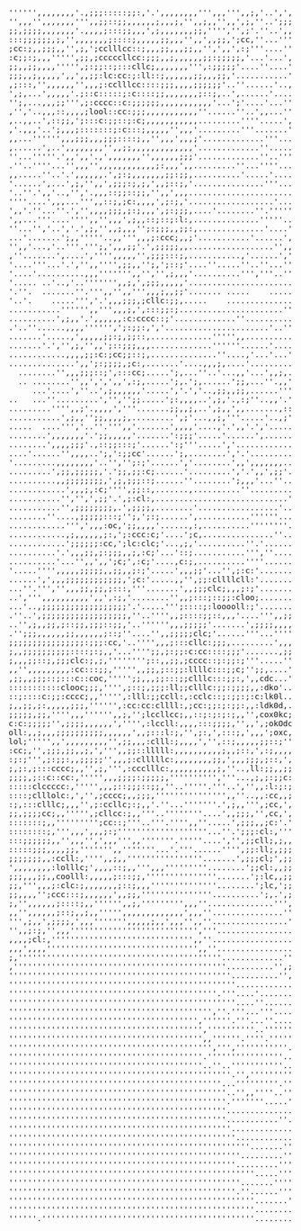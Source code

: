 <pre>
'''''',,,,,,,,'.,;;;:::::;;:,'.',,,,,,,,''',,,''',,;,'..',',;,,;,,;;,,;;:;,,,,'',;,'....''..''''..'''','.','..','','.'','''','.''..,,'...''''''''''','',,,,'''',;,..,,,',;;;,.''';;,.......''',;;,'''',,,'''',,''''''',,,''''''',,''''''',,,''''''',,,,,;:;',;;,,,;;'.';::,.,,
'',,,'',,,,,,,''',,;;::;;,,,,,,;,,,;,'',,;,,'',,',;,''..';;;',,,,,''',;;,,''',',,'''''..'''''...',,;,,,''''.'',,'''''',,''',,'.''.',,....';,'''''''',,,'.''',;:;'''.',,'.'',,,'',::,..''..',,,''''',,,''',,,''''''',,''''''',,'''''''','''''''',,,''',,,;;;,',;:,.'..'.',;'...
;;,;;;;,,,,,,,'.,,,,;:::;;,,,',;,,,,,,,;;,'''','',;'.''..',,''''''''''..',,,...''''..','...''..'',;:;'...''',,;,',,'',,''''','',..,,'.''',;,',,'''',,,'..',''';;,,'''.',,,;,,;;;,',,,''',;,'''',,,''',,,,''''''''''''''',,'''''',,,,'''''',,,,''''.''',,,;::,.,,,,;,''''''..',
:::;;;;;;,;,'',,,,,,,;::::;,,,,,;;,,,'',,',,;;,';cc,''...''',,''..,''''...'''''..','..''...''..,;;'.'''.','',;'.,'''',,'''',,.'''.',''''',,'',,'''',,,'..''',;;;;,'..'.',;:;''''',,''',,'''',,,''',,'''''''','''''',,,''''''',,''''''',,,''''''''...',::,',,,,,,,;:;',,;,;,'',
;cc:;,,;;;,,'',;,';cclllcc::;,,,;;,,,;;,,'',',,',:;'''....'',,',,'''..........'''''''..','.''.',,''.''..,,''','','..',,'','..'''..''''',,;,'','','''',;,';;',:l;;:'..',,,,,,,,,'''',,,''',,,'',,,''''''',''''''',,'''''',,,'''''',,,''''''',,''..',,;;;,,,,,,;:,.,;;;'',,;;'..
:c;;:;,,,''''',;;,;cccccllcc:;;;,,;,,,,,,;;:;;;;;,'...'...',;;,''''''......'''.........','.''..'''..''.''...''.',..'',,,.,;'''''..''.'',,;'''',,''',,,;;,;;,,;;'',,;,,,,,,'..''',;,'',,,'',,,,,''',;;;,''';:,''''''',,,,''''',,,,''''',,,,''..'',',,;;'';::,.'....,;;'.''',;,.
;;,,;;,,,,''''',;:;;::;:::cllc;,,,,,,,''',:;;;;;'....''....',,,,'...''........'''.........'''.....''''.''...''.',..''.''.';,';;,'''''',;;,'','''',,''''',,,::,',;;,,;:;;,,...,;,'',;,'',,,,'',;;;,'',,;;;,,,'.''',,,''''',,,'''''',''.'''''....',;c:',;'',,'....'..''',,,;,'..
;;;,,;,,,,,',,',,;;:lc:cc:;:ll::;,,,,,,;;,,,;;,'...........',,......''....'''...'........''..','..',,'..'..''..''...'','.''..',,''';:,'.''',''';:;'',,'';:,',,;,,:;'',,,''',,'';;,'',,,,'';;,,''',,,,''''',;:,',,''''',,,''''',,,,''..'',,'...'..,:,.','''''.'...,,,,,'';;'..'
,;:::,'',,,,,,'',,,;:cclllcc::::;;;,,,,;;;;;;'..''......'..,,,'......'','...''....................',,'.....'''.....'',;'.''..',..'''',,,,,'',;,,;,'',;,',,;,,;;,'',,,'.',,'',;,'',,,'',;;,,'',,,,,,''',,,'',,'.'',,,,''''',,,,''''',,,''.'....',',,'.''',;,..'''',,,;;..'',,'.
',;,...',,,,,'.;::c:::::;:c::::;;,,,,,,,;::;,..',......'....',,'.......'','.'''...................''''......'........','.',..'''',,'.';::,',,,,''',,;;;::,,;;,',,''',;,'';;,'',,,'',;;,''',,,,'''',,,,'''',,;::;''''',;;,'''''',,,,'''...,,'''';;'.',,,;,''''',,;;'....',,,'..
'';,...,,,;;''',;:cccc::c:;;;;;;,,,,,,,,,,,'...';'....'...'''',.......'''''..','................ ..',,......,;,......''.'''..''.','.'',,,',;,'''',,;:,';:,'''',,'.','';;'',;;,'',;,,''',,,,''',,,''''',,,,,''';,.';;,,;;'.',,,,''''',,,''''',;;'',,,'';;'',;:;.',,'''.';:,....
,'','..,,,::,,,,;lool::cc:;;;,,,,,,,,,,,''......''..',,...'''.........,,'.','.''....................','.....';'.....';,.''..''..''...,,,'';;,'',,,,,,,,,,,,','.',,',,'.',,'',;;,''',,;;,'',,,,,''.'',,,''''',,;;'''';,'',''',;::,',,'',;,',;,'...';,..',;,.',,....',;'.','''..
,..,,..',::;;,';:::c:;;::;:c;,,,,,,,,,,,.........''''.....','.........','.''...''...................''.......','.....,,..,'.'...,,''';,'',,'',,,,,;,'',,,,'..'..','.,;,'',,,''',;:;'',;::;;,'''',,,,''',,,,'''',,,,,;,..',;,,,,,'.';;'.'',;;,..'......''''''''....'.''..'''...
,'.,,,'..';,,,;:::::::;:c:::;,,,,,'',,,'.........'''.......'...,.......'''.'','''...................'..'......'.......''',''''..,,;,,;;;,'',',;,',,'',,,''''.''..','',,,,'.';:;'',;;,,''',;:::;,,'',,,,,''',,,,,''';;'.',,,,;;.',;;,','''''',;'.'.....'..',,,,,,'''.....''....
,,...'''''',,,;;;,,,;;;::::;,,'',,,',,,;'.............'''...'...........'''..''........ ....  .......''''.............''';,',,'..''..,;:;'',',,,,',,'.';'.''.','...,,,'.,;,''',,,,''',,,,,''',;::,,,'''',,,,'''',;;,''''',;;'',,,,,'.',,,,,,,,''...''..','..'';:,..,,'......''
,......',..',,,,,,,,'',,;;,,,,,,,,,,,,,'.............''...............'..',,.''.................'....'..............''..'''..''.''...',,',;'.'',,..,,',:,.','.',;,..'',''''',,,,'',,,,,''',,,,,;,''',,,,,'''',,,,;;'.',;;;,,'',,'';::;,'''',;,';;'....''''.'..',,'''....''....
''...'''''.',,',,'.,',,,,,,,'',,,,,,;;;'.............''..'''........''....'...'........................'.................''..',,',,'.'''..'''.','',;,'',,'';;,'''''''..',;,'''',,,,''',,,,''',,;::,,,''',,,,,''',:,',,,;;,.',,,,,''';;'''',,;;,,,'...';:,..''''''''''.........
.''..''''...'',,,'',,,,,,,,,,,,;:,,,',,.........''...''''.......   .''......',,'''............. .'.....'..................','.''''',;:;;,.';;'',,.',,...,;,'...''..';;,''',;:;,,'';c;,,,'',,,,,,;,.',,,,,''',,;;,''.,:;''',,'''''...';,'.',;:;,..';;'.,,'...'',,;,..........'.
,,.....''..'.',,,,,,.',;:;,,,,,,,;;:;;,..........'.....'.........  ..'.....'''''''............. .........'........'.......','.',,,,'';::;.';;,.,;,...'''''',,'.',,,'.''''''''',;;,,;,.',,,,''',,;::;;,''',,,,,,,'''',,,''''',,,,,'..'::',;;'.''..'',,'''...,'..','............
'......',...',;,'',,',;;;:;,;,',,;::;,'...............'''.......  .....''..'.''',,'..................'...'........'........,,'..',,'.',,,'..,;'',,,'..';;,.'''''..'''''''',,'''''',;::;,'',,,,,'''';c:,,,,'',;'.,,,,'''''.','.',,'.''',,,,,''.......',,,,'''..'.....''....'...
'..''.',,'..,'','.,,,::;;::;;,'',,',,,....................... .........'.....',,,,,......................'........'. ......,,,;'.',,...',,'.',;,'..''..''',''.';;,,'''',,,'..''',''',:;',,,''',,,,,,;,''',,;;;,''''''''''.''''.....''.';'',;..''.......''',;;'......''''..''''
''''....',,,...''',,::;,;c:,,,,',;:;,'..................'.....   .....''.....';,,,,'''.............  ......'...............,',;,'.',,''..',,..',,,,'.,;:,',,,'.'',;;;,,''',,,'..',,,;;,,,'',,,,,''',;:::,,',;'.',,,,'..',;;'..'.''..',;::;'...........','.',,....',;,..''...'.
',,'.''...''.','',,,,;;;,;:;,,,',;:;;;,....'........''.''''''... .....''...''',,',,,,'..'.........   ......... ............,',;;,'.',;;,,'.'''...',,'',;::'..'',,''.',;;,'.','..'''',,;c:;,,'',,,,,'',:;',:'....'''',,;;,,,'..'..'''',cl;'..'...''..'''..'...'....'''..''.....
',,...'''....'''',,'',,,',;,,::;::;:l:,..............'''''..,'..........'..'..',,'',,'..... ......   ......'................''''',''..',,,'..';;,'..;;,';;''''..''''''''','''.....',,,,;,'',,;,,''',:;',;,......',,;,,,:;'.'...''',:cl:,..'..,,,,'.',;;:,..''....'...','.....'
''...'','..','.',;,'',,;,,,'';:;;;,,;;:,..............'....'''.. .......'.....',,',,,'............   .....',.......  .......,,,...',,'..'',,'',;;,'.',;,,,'...'''..''',,''.','......',;:::,,''',,;;,,,',,..  ....',;;'.',,,,'.',:,.,:;',;'.'''''',;;'',,...''.'..........,;;'.
...'.......';,,'''''..,,''',,,;:ccc;,,;'...........'......',''...............',,,'','','.........    ..............   ......,,'','..,,'''..',,,'..',,'..'',,,'..';;;,''',,'''..........','.',,,,,,;,.';;'.   ......',,;,',,::::;,,,,;,',,'.',,,,,,;,'...',''..''......',,,,'..
'',,'...,'..'''.''';,',,,;;'.',;;;;;,,..................'',,,'........'......,,',,''..';,........    .......'.....    ......'',,;;'...',,,;,'';;,'..',''''..',,,'',;::,''...............''..''';:,',,....   .........',;:;',;:;'.';cl:,..''','',;;'.'..''...'...'.'''.',;,...'
,''.......',....','''',,,,,'',;;;:::;,...........,'......','''...............'''',,'''','........    .............   ...'...';;,...,,'...',;,'''',,'''..',,,'''','',,'..'...................',,'.......    .. .......,;;,'..''...'',;;''''.',,;;'''.........'''...',;;;'..''''
'....'''...'.','',,'''',;;,,'';,';::;'....''.....''..''...''''................,'','..............  .......''.....   ....''..,;,','.,:,''''..','....',;;;,,'',,,'..',,;;,'....................................................''.'''';;'.,,,,,,;,'.........''.....'..','...,;;'
'....'..........,,,''''''',,'','',;,,,'..........''','''..''..................''..........  ...   ................. ........''',,,'',..'',,''.',''''',,;::;,'''''''..','...............................'',,'..'',;'...........'..,::'',,,''',::,,,,''..''.',,,'..''....',;;'''
'..... ..'..,'..''''''',,;,',;;;,,,,,'.........................   .............. ............... ..................   .......'','..''''...',,''..',,,,,'''',,,'.........................................,:c,.;llcc,............,;;,,'''',,;;;,,'''',;:,'',,''..'..,;,,',,;,..'
'.''.  .......''.''',,'',,''',,,;,,;;'....... .....    ....... .............................................''.....  ........'''......','.','..'''....'......................................... .......'::..,,',;.............,;,.',,'...,;;..,,,,,,;'.'',,;;'..''''';:,'',,'
'..'.    .....''','.',,,;;;,;cllc:;;,.....    .......................''',,..'...............''''.....''....''.... .  ......',:c;.',;,................... .............................................  .::..;;;c:.............'',,,,'..'''.,,,''';;'.,;;,,,,,'..',,;;,,''''''
...........'''''',,''',,,;,',:::;;:;......................'''.....',,;;,'.','......................',''..........  . ......,:loc'',,;,...................................................................:;.,cooo:..............'''',,;,'''..',,;;;;,','',:,.',,,,'',,.'',,,,,
..........',;,,'.',,,,,,:c:cccc::;'.............''................'..','..','..................''''''...'..''','.  .......',;:;;,,'','................................... ...............................;,.,lool,..............',,,'',;'.'.',,,',;,.',;;,,,,'''',;;:;',,'',;:
.'..''......,,,,'''''',';:;;:,','......................'..''...''',..'.....'......'''''........'''..'......''',,'... ....,:::clllc;,,'......................................................................,looc'...............'',,;:;,,,''',,;;:,,,,,;,.',,,,,,,;;'.',;;'';
.......'.....,',,,,,;;:;,;;::,.............''''',,...................'''...'.......'...............''.......'','...   ...;clodxddl;'',,,'....................................................................;,,'................',,'';,.',;,,,'',;''';::;,,,'''';;'',,;,,,,''
.......'.','',;,'',,';::;;;,,,.............''''''......'.......''''...,;,.......'...''''..',,'...,,'.....',;;;,.....   ..,:clddool;'................................... ..........................................................',,;;,,,,''',;;:;,'',;,''',,;;,;,'''';,'',;;
............,,,,;;:c:;cc;;::;,..............''....,'...'...',,,,,''..',,'...........,'...........'..''...,;,',,....  ....'::looool;,,,............................................................''......... .......................,,..',;;,,,;;,.',;:;,,,,''',:,'''',,',,''
..............',,';:;;;;,;c:,.......'....,,,;,....'...........'...',''........'..'','....',,,,....';,...''''.......   ...'::looool;,'.....................................................'''''''',,,'..............................';;,,,,'',;;,,;;,,,,,'',,;;;;;,....'..,,;;
  ........'',,,;;;::;',:::cc;.....';,...''..'...,,'...',,;,.',,...,;,...''...............'',;,''..,;,..';;'......'..  ...';:cooool;,,'...............................................''''',,,,,,,,,,,,'.............. ...............''.',;;;;;,',c:,,;;,,;,,'',;:'.''''''''''
  .. ........'',,',',',,',:;,.....';,.';,......';;,...''.,,'''.',,;;,.......''..''....'.''..'',,..,;,..,;,................;;cooooc,',,,,,'...........................................',,,,,,,,,,,,,,,,,'..................... .. ......',,'',;:::;;,'','.',,,,,,,,'....'';:;,'
     ...'....',''..',;,,,,,,'.....','.','..,;;,,;;,......''','..,;;;;,,...............''''..'.''..,;,,','................';;cooooc,'''''',;,,,,'................................. ....',,,,,,,,,'''.....................  ..............',,,'',:c,',,,;:::;,'''',,;,'....''',;
..   ...''.........','','';;.....';:,,,,..',;,'.,:;''..,,'.',,',,,,,'......,,,,.........''';;'...',,,,'.................',,;cooooc,''''',;,..''',,'..........   .  .....   .......  ...',,''.....',;;,,,........... .......................'''.,;;;,,,;:ccc;,,,,'''...'''''..'
.........'''',,;'.,,,,','''.......;;,,;,..',;,,',,.......,::,'',,'..'''.'..,;,'.....,,,;;;;;'....',,,'.................;:;,,cooooc''',;;,'..''''''',,,...................  ........ ......,;;;:c;'cxxoc,....................................',;;;;;;,,;;::;'.',;,'''''....',''
...........',;,,'';;,,,,;,.........',;'...,,;,'''.....'..,;'.......',,,'''.,'...'''''',;,;;;'..........................,::,':lool;.',;,'..''''.'''''',,,'.................. ....... .'coxO00OOOkl''::,.........................,;'.........'',ll:::;,,',,;::;''...',;:;,,,'...
.....  ....''','..''.''',,'.......',,,,'....,'.',,'.','.............,:;,,,,'....,;;,'..;,;:;'.....................'''..,;::ccloc,',,,'..'''''''''..''''',,'................  .........;k0kdlc:,'...................'''.',;,'',;;;'.....''...'cdolcc:;,,,',;;;;,'''..''',::c:,'
........',,,,,,,'.';;,,,,,'.......':;;;'.....'......',..............'''',;,,'''.,,,,,'',,;;,'.......................''.',;lool:'.,;,....'''''''''''''''''...................  ...................................;lo,...,;,...;:,',;:::c:,',;:odxdoc;,,'',;,''..,,,',,..',;:::
........',,,,;;;'.,::;;:::;'......':;'''.....','.......................';;'',,...'.',....................''...... ......,:loc,.';,'.''...........'''''.....''................  ......  ...................,;:,.',lkd,...,;'...;:,';:;,;;,'';::cccccc,.';;:;;,''.'...,;,,,,'',,
....'......'',,,,..';,':;;cc'......';,........','.'......................'....................................'''',,;,'.':c;'.','...''............''''....';,.....'............  ..................'.',,;oOOx;.,;oxc'...;;...';;,'',,,,,;:cclcc:,''''.',;;,''',,''...'',,;:;,'
'.........,,,,,,,,'..'','';:;'......','........',,',,,,,,,..............................................'',,;;;;;;;;:;,....','''''''..............''.....,;;........''.......................'',:ldl'';:d0KOl'.,;:;.....,,'...''''',;;:ccc:;;,,'.......',;;,'...'',,'...',;:::
.........',;;,;;;;;,'.';;,;;:c;......'.........','.',,',;;'....   . ................................',,,;;;;;;;;,,;;;;;,.........,,,'''...........'......,:;'..'''.',,.........,,.....'',:;'';;cdkOo..;:x0k:'..,,.......'...'''',;ccclcc:;''''''''',,,,,'...','..'',,,'.....''
..........,,;;;;;;;;,',;,;;;::;......''........';,,,'...''....... ....','''''...................'',;;;;;;;,,,,,,''',,,;;,..........',,''''......'........,:;,;;;;:::;,,'''''.',;;'...',:oxc.';;cxkkc.';:oo;....;;''..''..'''''..',,,,;,,;,,,,,,,''',;;;;,'..',,,'...',,,'.....
............',,,;,:c;'''',;;::,.......,..........''.............. . ....',,''...........'',,,;;;;;;;:;;;,,,,',,,,,;;;;,,,,....'......'',,,''........'....',,;;;,;:::,,cdl,,..,;;,....';ckk:.';;:lll'.';,....'',,'.''''',,'';c:''''',;;:::;,,,,,''....',,,,,'.';::;'..',,''....
...........'','',',;;'.',;:cl:,............................'...........................',;;;;;;,,,,;;,,,,,,,,,;;,,,,,,,,;;,...''.........',,''.....',;;;;;:::;'..;::::oOo''..;;,'...',;lkd,.,;,......';,.'',;'...''',,;;;::cod:',;;:;;,'......',,,,'...',,,,...'',,;'....''...
...........'',;;;;;;;;,.',;;;;,........'.................'..''.... ...........'''',,;;;;;;;;;;,,,'''',,,,;;;;,',,;,,,,'''......'''..............';;:;;;;:::c:,,..,::::od;.'..;;'.....,;;,...,;'...''';:;:;,'..',,'',',;cccoooc,,;;,'...........'''',,'..'',,,,,'..',;;'..''...
........''....,;;;;;:::;'';,';:;......',...........''''''........  .. .....,;;;;;;;:;;;;,,,;;,,,,,,,;;;,,,,,,;;,''....',,,,,,,;,,,'...........',::::'...,::c:,,..,:::;'......,,......,;'...';;,,,;::::ccc,..'''',;;;;:clddlccc:;'.'.........'..'',,,''''...',;;;'..',;,'.....'
............''',',,,:oc,';;,,,,'......,:,..........''''''''...............'',',,;,,,,,,,,''',,,,,,,,,,,,,,;;,,'.,::,,:x0d::;,'''''''.......''.,:::c:'.'.':c;'....;:::;......''',,,'.';;,'.';::cc:cccccc:;'',,,',,;:ccooodl;;c:,...'',,'''''..''',,...',,,'..',,,,,'...',,..','
............,;,,,,,,;:,';:ccc:c;'....';c,...............''...............'.....';,,',,,,,,,;;;;,'',;,,,'''.....,d0kooxKXxc:,''',,,',,''...','.,:::c:'.'..::,.....,;,,,',;;:;;;,,,'...''....',clc:cccc:;'...',;;;::lddlccl:,:;.'......'',,'.'''',,'..,,'',,,'...'',,,'.';;,,,,,
............';;;;;;:cc,';lc:clc;'...,;,'..........''.'.................''''.....',,,;;;;,,,,,,,,;;'....',;::;,:xKXXXXXXKx:;,',,,;;,,,'''...''';:::;,..'..::'.'..',,,;;;;;;,'..................,;:;;;,'''''''',,;clooo;;c:'.''.,,'...''',;;,;,.','..',,''',,,,'.....,,,'',;;,''
..........'.',,,;;,;:;;;,,;,:c;'...'::;...........''',''...............';,',,....',,,,,,,,,,;,,,''..:ldO0O0Odox0KKK0Okdo:'',,;;,',,,,,'''....',:;'......';;,,;;;;::;;,'...''''''''...''.....',;;,,,,,'',;;,,,;;:lolll,,;'''...','..'..',,,,,'..''',;;,'..,,,;;,,'''..';,,,,;;,
..........'...'',,',,';c;',:c;'....,c:;,..........''''............... .',,':l:'...',;,,,,''.....';,'cO0XX0OO0XKxolc::;;,,,;;;,,,,,''..........,:;.......',,,:c:;,,''','......','''''......',;;::;;,,''''',;;;:cloolc,..',;;,'............',;,'..',,,,,,'..',,,,;,;;,,''';,''',
'.....'''',,,,,;;;;;,,;;,,;:;'.....',,,;;'...'',;:c:'........... .... ..''.'cl;...........'';loxOKx,;dkKK0OOOOd;',,,,;;,,,,,,,,,'..',,'.......,;'.'',,;;;;::cllc:,'.',''.......',,'....';::::cc:,'.,;,,,;;:lloooc,;,'....',,,'............',,,'...',,;;,'....';,'',;,,,,;;,''.
......',',,,;;;;;;;;;;;;,';c:'.....,,'',;;:cllllcll:'......... .............',,'...'',cddc;:o00KXKd,;coddolc:;;;;;;,',;;,,,''.....',;;'...'''',,;;;:::c:::;clloll:,,,,,''''..........';ccc:;,,'..','';:;::::c:;::.',,,,'..',,'...'''...''''.',,,''..',,..''''',''',,..',,'''..
...''.''','',,,;;,;;,;:::,'''.......',,;;;clc;,,,;:;'..............'',,,;;;;,,,''.';::kXKo;;okxxkdlc::c:;,,,;;,,,,,;;''....',,,:;,;;;;;,'..',;::cc:cccllllllllc::;;;::::;;,;;;;'...,;;,,'''..'',''',,;:,,,,,,,,;,..',,,,'..',''.',,,,,'........',,,,'''....',..';,.',,''...'''
..',''',,,,,,,,,,',,',:;,'........'',,;:::;::;;:cloo;...........',,,;,,,,,,'''''...;::xXKo,;:lllllo:,',,,,,,,,,;,,,,'.,coddko:;oo:cllc:;'.',;:cllllllllll:::::;,:ldxkxdolcc::;;;,'.,,''''',;;;;,'....''',,;;,,'',,''.'','...,,,'..',,,,,'........',;,',;,''''''''...';;;'..';;
...'..,;;;;;;;;;;;;;;;;;;'.'.....''';::::;:looooll:;'........'',,;;;;,''''',''.....,;,lkkc;clcc::::;;;,',,,,,'''.....'l0XX00d;;oxllloc,'..',:lllllc:;;:::,,,,;codk0KXKKKkolllc:;;,'''',,,;;:;,'...',,;;;;,',,;,,,,'..',,'..',,,,'....',,;,,'......''..','.',,..',,,''',,,,,'',
.''..',;;;;;;;;;;;;;;;;;;,''..'''',,;::::;;::,,,'....''',,;;;;,,,,'',,,,',,,'........',;;,,;;,,,,,,,,,;;'......,cldo,,oOK0OOdodkkkkkxc'....,:lllc:;''cxxoolldk0XK0O0KKKK0kdddllcccc::::::;,'...''',;;:c;.';;;,,,,,'..',,,'.',;;;;,,'..',,,;,,'....''''''''''.....''''....',,'.
..'',;,,;;,;::;;,;;;::;;,'..'''''',,,;;;;;'.......',;;;;,,,,''''''',,,,,,,,.....';,...',,,,,,,,,,,,,,,''..''...;dKNO,'cloloOKKKkdolc:,,,'..';:::;;,,,lOKKKK0KXKKKKKKKKXK0OKKKOxollllcllcc:,'',,;;::::;,'.','.',,,,''',;;,'..',,;;;;,'...,;,'','....',,,,,,,,,,'...',,,'..',,,,
.'';;;,,,,,,;;,,,,,,;::;''....'',,;;;;;clc;'......'''...'''''''.....,;;;,.'.....:dl,',,;;,',,,,'''.......',,,,..,xKd;;clodxOOOkc;::::;;,,'.',;::ccc::;cOKK0KKKK0KXKKXK0KK00KKK0xlllccllcc:;,,,,';:;,'',,,;,,',,;,,'..',,;,'.'',;;;;;,,'..'...........','.',,,,,'..',;,,'...',,
;;;;;;;;;;;;;;;;:;;;:cc,'..'''',,,;:::cllc:;;;,.........',,,,,'........',,,'''',,;,,,',,,;;'......'''''',,,,'....,cloxkxddoolc::;;::;;:c:;..';looool:,';lclx000KK0KXK0OOKKOOK0xcclllclllccc:;;,,;,,,;;;;;;;,,,,,,,'''',,,,,'..',;,.';,''',,'''...........',,,,,,...'',,,,'..,,
;,,;;;;;;;;;;::::;:;,,'...'''';;,;:;;:c:cc::::;;;'.......,;;,......,,...',,,,,''',,,;,,,,''..''.''''',,,,,..'',;:ldollc:;;;:::cllcl:;:oool:,';c:::::;'.,;;,',,:lc:oddkkxdOKOdl:;;;:clllllllccc::;,,;;;;;;;;,,;;,,,,,'';;,,'''''''..''....',;,'''...........',,,,,'..',,,,''...
;,,,;;::;,;;;clc:;,;,'''''''';::,,;;,;cccc::;:;;:;'''.....'''.....cxo,''';;,',,,,,'''.......'',,,,,,'''....;cccoxxxl;:::::::::cc:lodoollc;'',,''',;:;'..'''''',;;:;,,;:;:c:;:;,'''',:ccllllcclooc;,,;;;::;;;;c:;;;;;,',,'.....',,'',,,''..''.................',,,'......'',,'.
,,'',,,,,,,,,:cc:::;;,''''',,;;,;::;;:llllc:::;;c;'';;,....','..',;:;,,'',,,;,.......'''''''''''.......'',;::;',;::::c:;:c;',ldoclolc,''.....','',;;,'.',,'',,,,;:::cc:;;,'',,,,',,;;;:cclllooc:::::;;:::;::clc::::;;,,''...........',;,'',''.................',,''....'..',,,
,;;,,;;;::;:::c::coc,''''';;,,,;;:::;;clllc:::;;:,',,cdc...',;,,'',,',,,,,,,,..........',,,,'..'','';cc;::;'',;;;::::;':odlloodddoc;'.'''''....''',;,,',,,'',;;;;;,,;;,''',,,;;;,,,,,'';cooolc:clllllccccc::::cc:::::;;;;;,'.........''...',''..................','''',,''',,'
:::::::::::clooc;;;,'''',;::;,;;;:ll;;clllc:;;:;;;;,,:dko'...',,,,,,,'''......''''.....'''....,c:;,',;:ccc,,;:::::;;clloooddooool;,,,'',,,'.''..''','.'',:;',;,'',;;;,,,;;;;;,,,'',,....,:::::cllllllllloolcc:::::::;;,;;;;,'......''',''...'''..................'',''''.....'
::;::::c:;;:cccc;,,''''',:lll:;;ccll:,:cclc::;:;;:;:c:lk0l....,''......',:lolc:,;od:......',;,,;:cccccc::;;;,';lc;;cddooloooooool'.,::;;,,,,''',,,',,,,',;'.','.';:;',,,,,''''',;;,'.....',::ccclllllllllllllcc::::;,..,;'.,;'......',,,,,'.',,''...................'..'....''
;,,;;,;:,,,,,;;;,'''''',:cc:cc:cllll:,;cc:;;:;:;;:,,:ldk0d,.......''',ckOOKXKOl.'d0x,.';:cllc;ccc:::;;;;::cc;;loooooooolcl::oooo:'.',::::;;;:;,',,,,',,'''',,,'..,,..,;'',;,,,;;;;'........',;;;:ccllllllllclllccc;''..''.............',,,,'...''''.....................''',,,
;;;;;,;;,'''',,,'''''',,;,'';lccllcc;,,::;:;:;:;,,'',cox0kc;,;,',;,,,;lO0OKXK0l..:c;..':c::;;;:;;;;;;;,:cllooolloooolloc;lccoolc,,;;',;:cc:,;:;'.','..',,,,,,''.''.......''..';;,'.........',,,,;;,,;:ccllccloooll:;;,,,;,,'...........',,,,'....','.......................'',
c:c:;;;;;'',;;;;,,,,,,','''',:lccll:,,,,:::;;;;,'',,',;okOdclxo;,;;,,,:ddldOkc,.......';;;:::cc;,,:c;,;coollllllooooollolooooc;,..;:c;,';:;;,'','',,'',;,'.',;,,,,,;;'',;;'',;,'.',,''''''...',;;,,,,,;:cccloc:::::cc::;;,;;,'..........',,,'....'''''......................''
oll:,,;,,,;;;;;;;;;;,,,,,,',,;:::l:;,'',;:,',:::;,',,,';oxc,:dd;,;;,,,;:cccc:'.',,;;:::::::cclc;,cooololllc::cclloooooooooool:';:,';:,..';::;''',;,.',,,'....,,.';;:c:;;:clllc:;;,,,,,,,,;;'.,:;;::;;,,;:loll::ccccccccc:;;,,,'...........'''...',,''''''.....................
lol;''''',,',,,,,,,,,'',;;,,,:clll:;,,,,','',::;,,,,,;;::;''';l:,;;;cldxxx:,,;::::::c::;;;;;:looolllllllc;'...',;:loooooooooc,';:,',;;;;,,;:c::;,,'..',;,'''''..',;;:cc;,:cc;;;;;;;;;;;;;;,'',:;;;;;,;,,;:;;::ccccccccccccc:;,,'................',,,,'''''....................
:cc;,'',;;;,;;,,;,',''',,;;::lllll:,,,,,,,,,,;,,;::,',:;,,,,'',,';;:dxdool:,,::::;::;'.,clc:cllllcccc::;,''....'',codooooool;'.,:::,,;:cc;',:cc;,,;;,,,,...',;,';;,,;c;'',,'',,,;;;;,,;,,,'..',','',,;,,,;;;;:cccclccccccccc:;,...................',,,,,,''...................
:;:;''',;:;;:,,;;;;;'',,,;:clllllc:,,,,,,,,;;,',,,;;;,;::,',,,,'',,;::;;;;::::;'.,clc::looooollllcc;,'...''....'',,:loooool;'',,;:;'';:::,'',;::;'';:,;;''..',..',;'''',;,',;'.';;'';;,,,,,'....'..,,;;,,,,,,;:ccccccc:cccccclc,... ................'',,,,,'.....  ...........
;,;:,;:::cccc;,,'',;,''',:ccclllc:,,,,,,,,,,;,''..,ll:;;,,;;;;,,;;;;::::::::;::;;cloolllllllcclc:,........'....''',;::lool:'';;,,;::,';;::::,,;:::;,;;;;'',,,''''',,'''',,'''..'''..''..',,,,'..'..,;:;,,,;;;,;:cloooc:,;lolc:,'........................'',''.............. ..
;;;;,;::c::cc:,''''',,,;;;;:;;;;;,'''''''''','''...,;,;:;;c:;,,;::cc::::c:,',loolcccllllllllccc;''...............'',;:lool;'',;,',::,',;;::c;'';::;'';::,.';;'.,;,'',,..'',;,'',,,''...''''','.'''''';;,,;;,,,',:c:::;;;;::;;;;'............................'.................
:::::clccccc:,''''',,,;::;;;::;;,''..'''''.'''..','',,:l:;:;,;;;::c;':looolclodolcccc;;clllll:,''.................',clcclc,..,::;,;;::,',;:;;,',;;:;,',,,,,,'..'','..'''..,,...',;;;,,,;;;,',',,,,,'',,;;;;;,,,;,,,;:ccc::ccccc:,..................'..........................
::::;clllolc:,','',;cccc;,,;;;,''''''''''''''',,''..,,:cc,,;;:llllc:cldoooooool:,'..'..';cllc;'.'''...............',;;;:;'',,';;'';::;'.',;;::,',;;::;,';;'.';,..'''..'','','...';:lc:;:cc:;;,,;;,;;;,;;,,,;,',;;;;::ccc:::cc::c:'..................'''.......................
:;,:::clllc;,,,'',;:ccllc;:;,,'.''...'''''''.',;,,''',;cc,',;:odddoooooloolc::c;.........'coc'.................','';clol,.,;,',;;'';;::;,',;;;;;',;::;'.''','''...','....'',:;,'..,:llc,;ll;,:c::;,,,;;;;,;;;;;;;;;,,:looc;;clc:::;'......................................  ..
;;,;;;;cc;,,''''',;cllcc:;,,'''..''''''''....',,;;;,'',cc,',,;clccooooolc:,...'...........;:,.......''...........';colc:'..,,'.,;;,,;:;;;,',;;::;,,;;;;,',;;..',,''''.......,'.''...,,..':;'':lc;,..';;,,;:clollc,''';::;;,,::;,;::'..................  ... ..................
:::::::;,,''''''''';cc::;'''..'''.'''',,''.....',;;;,,;c:'.',;;;:lool;:l'...........................'''''..'......'::,',,,'.''..',,',;;::;,',;;:c,'';::,..,,'..,,,'''....................';cc:,''''..''''colodlc;',,,,;:cccccc::::;'...'''...................... .............
::::::::;,''',,,',,,;:;'''''''''''''''''''...''.';;;:cl:,'''',,;coool:co:............................',,,,,,,,'''''''',,,''',,,''',,'',;;:c;',;:;;,',;;,''',,'',,''.......................':;'.,;,'',;;,,;;;::'.,,,,;:ccccccc::cc::,'..................................  .....
:::;;;;;;,,'',,,'',',,,''',,'''''''.'''''....','',;;cll;,;,,''',:looooooc'.................'.........,,,,;;;;;;;,,,,,,,;,',,,'',;;;;,...',;,'',;:::'',;;,',,,,,'...........................,:c:;'..';;'';clloc'',;,,;::;:cc:;:;,,,,''..............  .........................
:::::;;;,,,,;;,''''''',,'''''''...'.'''......'''',;;:ll;,;;;,,'';looooolc'.................''.   ....',,;;:::::::ccc:;;;,'',;,,,;;,;;,'''.'::,';;;;,,,;;,;,,,,,,,'.'''.....................':c;'.'''',;:lool:'.'';c:,',,',;;,,','....................... ...   ...............
;;;;;;;,,:ccll:,'''',,;,,''''''''''''''''.......',;;;cl;',;;;;,;clooooool,.....................  .....',,;::ccccccccccc:;,,,,,,,,,;;;,;;;;,,,'.';;:lc,,;;;;''',;::,',;'....................',;'.',,,,:llc;,'...............'','...............................................
',,,,,,,,:lolllc;',,,,::;,,''',,,'''''''''........';;cl:,,;;;:cloooolllol,.   ..................   ...',,,,:cccccccccccc::;;,,,;;;;;;,,,,,'..,...';c:.',,,,,'.';::;.',,......................,;,'.;c:;,'..'........'''.''.....................................................
;;;,,,;;,,coolll:,,,,,;:::;;,'''''''''''''''.......';:lc,,;;;:loooooooooc;..   ..................  ....',,,;::c:ccccccccccccc:;;;;;;;'.............'......'''..',;,,..''...........................'........ ...........'............................  ... ...................
;;,''',,,;:clc:;,,,,,,,;::;,,,''''''''''''''........';lc,';;;;clccloooc;,....   ..................  .....'',,,,,,,;;;;:::cccc:;;:c:;,''..........................','.................................................''...''............  ....................................
;;,,,,'';ccc:::;,,,,,,',,;;,'''''''''''''''..........';,.',;;;,,;clooll:,'....   ...............  ......,,'',,'...','',,;;:c:;,'',,''.....................................................................................'....................  .............................
;,'',,,,,,;::::;,,'''''',,;,''''''''',,,''..............''',;;:cloooollll;.....   ........    . ...........';;,''',,''''.',,;,'.''''..........................................................................................................................................
,,'',,,,,,;::;,,;,,''''',,,,,,,,,,,,,',,,''...............'',,:looolllllc;......  ........................',,,'.',;;,'.........''.....''''''''...............................................................'................................................................
''',;,,',;;;;,',,,''''''',,,,,;,,',,,'',,''................''';looolllcc:'..... ..........'.................'....',,,,'.......''....''''''''''''......................................................................''...''.................................................
'',,;:;,'',,,''''''''''''''''''''''''''','''.................,:loololc:;'...................................'......'...............'.''''''''''''''''......................................................''.................................................................
,,,,;cl:,'''''''''''''''''''''''''''''',,''..................,collc:;,'...'. ............................'.................................'''''''''''''.......''........''.........''',,''..''.''''...'..''''''''''''''''....................................................
,,,',,,,'''''''''''''''''''''''''''''''',,''................':lolc;,,;,,,,,.........'........................'''..''............................'''''''''''''''''''''''',,,,,,,,'..',,,,,,''',''',''..'.......''''''''''''''''''''''...........'..............................
;,'''''''''''''''''''''''''''''''''''''''''''.............'';looc;',cc,,::,.......................................................................'''......''''''''''',',,,,,,;;,'',,,;;,,'''''''''...................''''''''''''''''..',;;:,..''...''.......................
,'''''''''''''''''''''''''''''''''''''''''''''..........'',;:ll:,...''..,'.......................................................................................''.'''''''',;:;,,;:;,,,,'.''''''''........................''''''........',:dxdc,.....'',,''..................
'''''''''''''''''''''''''''''''''''''''''''''''..........'',;,'.........................................................................................................''',,;;,'.'''''''..'..............   ................'''''....''''.',lO0dc:,.....'''..................
''''''''''''''''''''''''''''''''''''''''''''''''........................................................................................................................'''..''..','....'........................  ......''....'',,,''.''',,',;oxxo;.......................  .
''''''''''''''''''''''''''''''''''''''''''''.'''....'............................................................................................................................................................................',,;,,'',,,;,,,,:cc;......................  .
''''''''''''''''''''''''''''''''''''''''''''''''....''......................................................................'............................................................................  ...'....................'',;,'.'.''''',;;'..'...............       
''''''''''''''''''''''''''''''''''''''''''',''.'''...'''............................................................................................................. .................''......... ...................................''......'.....''''''.............       
'''''''''''''''''''''''''''''''''''''''',''''''.'''...''................................................................................................................................................................................''......'',,,,,''..............       
''''''''''''''''''''''''''''''''''''''''',''''''''''..''''''.......................'..................................................................................................................... ...................................''',,,,,,,,'..................   
''''''''''''''''''''''''''''''''''''''''',,''''''.''''.'''''....'''.........'.........................................................................................................................................................''''..'',''','',,,''..................  
''''''''''''''''''''''''''''''''''''''''''',''','''''''''''..'...'.................'....'.........................'................................................................................  .....  .............................'''..''''''''''''....................
'''''''''''''''''''''''''''''''''''''''''.''''''''''''''''...''......''......'..''''........''.............'...''..............................................................................................................................'''''''''''''..................
'''''''''''''''''''''''''''''''''''''''''..''..'''''''''''..''''.....''..''''...''..'''''..................................................................................................................''.......''.......................'..'''''''''''''............   ..
'''''''''''''''''''''''''''''''''''''''''''''''.'',''''''''''.'''.''''...''''...''..''''..................................................................................................................''.....................................''''''''''''......  ......   
'''''''''''''''''''''''''''''''''''''''''''''...'''''''''.'''.''..'''''''''...''.''''''.......'............''..........'''...........................................................................................................................'''''''''..............  
''''''''''''''''''''''''''''''''''''''''''''''..'',,''''..'''''''''''''''..'''''''''.''''''...'....''''.........'........'................................................................................................................................................... 
''''''''''''''''''''''''''''''''''''''''''''''.'''''''.....''''',;;,,''''''''''''''''''''''''......'''''.........''.................................'''''................................. .........................................................'..''''....'''''..........
''''''''''''''''''''''''''''''''''''''''''''''...............'.',cll:,,,,'''''''''''''''''''''''''.............................................'''..',,,,,,'...''.....................................................................................'''......''''...........
''''''''''''''''''''''''''''''''''''''''''''''...........''..'';clloolcc:,'''''''''''''''''''''''''........''''...........................'',,'',,'...',;,,,'...','....................................................................  .....................''.''...........
'''''''''''''''''''''''''''''''''''''''''''''''..............'',clllooool:,'''''''''''''''''''''''''''''....''''''''..................''''',;;,,,;;,'...,,,,,''',;,,...'''............................................................. .........................''''''.......
''''''''''''''''''''''''''''''''''''''''''''''''................':llllddol:,'''''''''''''''''''''''''''''.....'''''''...............'''',''',;;;;;;;,'.',,;,,'.'',;,'.',,,,'''..............................................................................''..''''',,''.....
'''''''''''''''''''''''''''''''''''''''''''''''''''.......''''''.',;,;okxo:,'..''.'''''''''''''''''''''''''..''''''''''........''',''''',,'..',;;;;;;,'',;;,,,'..',,'...',,,,,,,'.................................................................................'',;;,,'....
'''''''''''''''''''''''''''''''''''''''''''''''''.........''''''''.':ok0Oko:''''........''''''''''''''''''...''''''''''........'',,,'',;;;,,'.',,;;,;,'..',;,,,'...',,'..',;,,',,,'..''''........................................................................''',;::;,'...
''''''''''''''''''''''''''''''''''''''''''''''''.........''''''''''',oO000Odc,'','''''...'''''''''''''''''....'''''''''.........',,,'',,,;;,,'..',,;;;,'...,,,,,'',,,,,'..'''..',,'',,'..........................................................................'',,;;:::;,'.
''''''''''''''''''''''''''''''''''''''''''''''''''''.....'''''''''''',d0000Odlccl:,'''''...''''''''''''''''....''''''''....'''..',;,''''',;;;,,...',,;;,'.',,;,,''',,;,,,''''...'...','.....''....................................................................',;;;::::;,'
'''''''''''''''''''''''''''''''''''''''''''''''''.......''''''''''''.',oOK00Odoc;,'''''''...''''''''''''''''..'''''''''....''''',;;;,,'...',;;,,'..',;;,'',,,,,,,'..',;,,,,,,,,,,,'..........'......'..............................................................';;::::::;,
''''''''''''''''''''''''''''''''''''''''''''''''.''......''''''.'.....''cO000xol:,''''''''...'''''''''''''''...''''''''.....''..',;;;,,,'..',;;,,',,;;;,,'.',,,,,,'...',,,,;,,,,'.................................................................................',;;:::::::;
''''''''''''''''''''''''''''''''''''''''''''''''''''.......'''.........'':x00koll:,''''''''....'''''''''''''....''''''''...',,''',,;;;;;,'',,;;,'''',;;,,,'..',,;,,''..',;;,',,,'....''''.........................................................................',;:::::::::
''''''''''''''''''''''''''''''''''''''''''''''''''''........'..........''',d0Odc;'''''''''''''''''''''''''''...''''''''....'','',;;;;;;;,'',;;;,,''.',,;,,,'..',,,,,,''..,'..';:;...''............................................................................'.,;:::::c::
''''''.'''''''''''''''''''''''''''''''''''''''''''''...................'''.,dOdl;'''''''''''''''''''''''''''....'''''''...''','..,,;;;,,,'.',;;;,,'..'',,,,,''..',,,,,,'''....;;'...,,'..............................................................................,::::::::

</pre>
